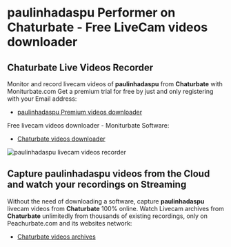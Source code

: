 # paulinhadaspu Performer on Chaturbate - Free LiveCam videos downloader

## Chaturbate Live Videos Recorder

Monitor and record livecam videos of **paulinhadaspu** from **Chaturbate** with Moniturbate.com
Get a premium trial for free by just and only registering with your Email address:
* [paulinhadaspu Premium videos downloader](https://moniturbate.com/request-demo-licence-key.html)

Free livecam videos downloader - Moniturbate Software:
* [Chaturbate videos downloader](https://moniturbate.com/moniturbate-download-software.html)

![paulinhadaspu livecam videos recorder](https://peachurnet.com/templates/moniturbate-software.png)


## Capture paulinhadaspu videos from the Cloud and watch your recordings on Streaming

Without the need of downloading a software, capture **paulinhadaspu** livecam videos from **Chaturbate** 100% online.
Watch Livecam archives from **Chaturbate** unlimitedly from thousands of existing recordings, only on Peachurbate.com and its websites network:
* [Chaturbate videos archives](https://peachurnet.com/)